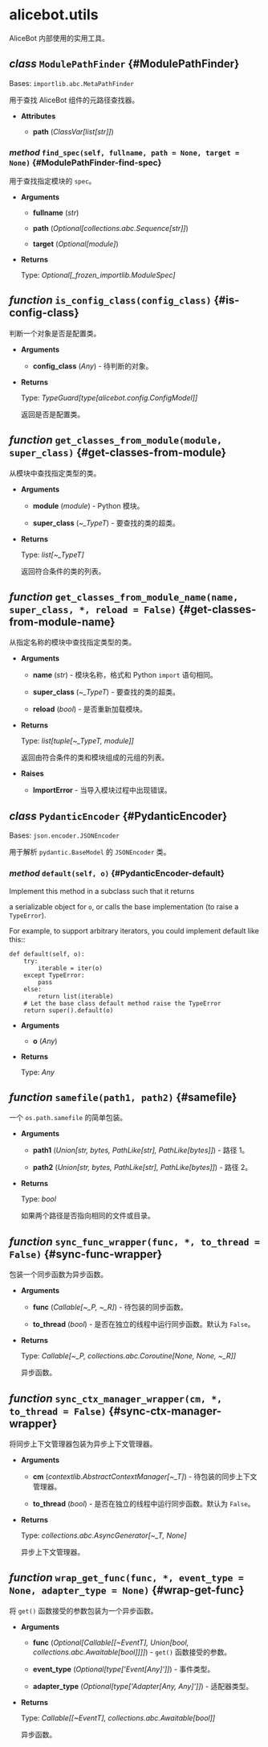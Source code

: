 # alicebot.utils

AliceBot 内部使用的实用工具。

## _class_ `ModulePathFinder` {#ModulePathFinder}

Bases: `importlib.abc.MetaPathFinder`

用于查找 AliceBot 组件的元路径查找器。

- **Attributes**

  - **path** (_ClassVar\[list\[str\]\]_)

### _method_ `find_spec(self, fullname, path = None, target = None)` {#ModulePathFinder-find-spec}

用于查找指定模块的 `spec`。

- **Arguments**

  - **fullname** (_str_)

  - **path** (_Optional\[collections.abc.Sequence\[str\]\]_)

  - **target** (_Optional\[module\]_)

- **Returns**

  Type: _Optional\[\_frozen\_importlib.ModuleSpec\]_

## _function_ `is_config_class(config_class)` {#is-config-class}

判断一个对象是否是配置类。

- **Arguments**

  - **config\_class** (_Any_) - 待判断的对象。

- **Returns**

  Type: _TypeGuard\[type\[alicebot.config.ConfigModel\]\]_

  返回是否是配置类。

## _function_ `get_classes_from_module(module, super_class)` {#get-classes-from-module}

从模块中查找指定类型的类。

- **Arguments**

  - **module** (_module_) - Python 模块。

  - **super\_class** (_~\_TypeT_) - 要查找的类的超类。

- **Returns**

  Type: _list\[~\_TypeT\]_

  返回符合条件的类的列表。

## _function_ `get_classes_from_module_name(name, super_class, *, reload = False)` {#get-classes-from-module-name}

从指定名称的模块中查找指定类型的类。

- **Arguments**

  - **name** (_str_) - 模块名称，格式和 Python `import` 语句相同。

  - **super\_class** (_~\_TypeT_) - 要查找的类的超类。

  - **reload** (_bool_) - 是否重新加载模块。

- **Returns**

  Type: _list\[tuple\[~\_TypeT, module\]\]_

  返回由符合条件的类和模块组成的元组的列表。

- **Raises**

  - **ImportError** - 当导入模块过程中出现错误。

## _class_ `PydanticEncoder` {#PydanticEncoder}

Bases: `json.encoder.JSONEncoder`

用于解析 `pydantic.BaseModel` 的 `JSONEncoder` 类。

### _method_ `default(self, o)` {#PydanticEncoder-default}

Implement this method in a subclass such that it returns

a serializable object for ``o``, or calls the base implementation
(to raise a ``TypeError``).

For example, to support arbitrary iterators, you could
implement default like this::

    def default(self, o):
        try:
            iterable = iter(o)
        except TypeError:
            pass
        else:
            return list(iterable)
        # Let the base class default method raise the TypeError
        return super().default(o)

- **Arguments**

  - **o** (_Any_)

- **Returns**

  Type: _Any_

## _function_ `samefile(path1, path2)` {#samefile}

一个 `os.path.samefile` 的简单包装。

- **Arguments**

  - **path1** (_Union\[str, bytes, PathLike\[str\], PathLike\[bytes\]\]_) - 路径 1。

  - **path2** (_Union\[str, bytes, PathLike\[str\], PathLike\[bytes\]\]_) - 路径 2。

- **Returns**

  Type: _bool_

  如果两个路径是否指向相同的文件或目录。

## _function_ `sync_func_wrapper(func, *, to_thread = False)` {#sync-func-wrapper}

包装一个同步函数为异步函数。

- **Arguments**

  - **func** (_Callable\[~\_P, ~\_R\]_) - 待包装的同步函数。

  - **to\_thread** (_bool_) - 是否在独立的线程中运行同步函数。默认为 `False`。

- **Returns**

  Type: _Callable\[~\_P, collections.abc.Coroutine\[None, None, ~\_R\]\]_

  异步函数。

## _function_ `sync_ctx_manager_wrapper(cm, *, to_thread = False)` {#sync-ctx-manager-wrapper}

将同步上下文管理器包装为异步上下文管理器。

- **Arguments**

  - **cm** (_contextlib.AbstractContextManager\[~\_T\]_) - 待包装的同步上下文管理器。

  - **to\_thread** (_bool_) - 是否在独立的线程中运行同步函数。默认为 `False`。

- **Returns**

  Type: _collections.abc.AsyncGenerator\[~\_T, None\]_

  异步上下文管理器。

## _function_ `wrap_get_func(func, *, event_type = None, adapter_type = None)` {#wrap-get-func}

将 `get()` 函数接受的参数包装为一个异步函数。

- **Arguments**

  - **func** (_Optional\[Callable\[\[~EventT\], Union\[bool, collections.abc.Awaitable\[bool\]\]\]\]_) - `get()` 函数接受的参数。

  - **event\_type** (_Optional\[type\['Event\[Any\]'\]\]_) - 事件类型。

  - **adapter\_type** (_Optional\[type\['Adapter\[Any, Any\]'\]\]_) - 适配器类型。

- **Returns**

  Type: _Callable\[\[~EventT\], collections.abc.Awaitable\[bool\]\]_

  异步函数。
